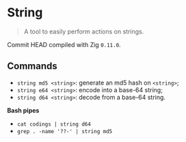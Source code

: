 
# String

> A tool to easily perform actions on strings.

Commit HEAD compiled with Zig `0.11.0`.

## Commands

* `string md5 <string>`: generate an md5 hash on `<string>`;
* `string e64 <string>`: encode into a base-64 string;
* `string d64 <string>`: decode from a base-64 string.

**Bash pipes**

* `cat codings | string d64`
* `grep . -name '??-' | string md5`
